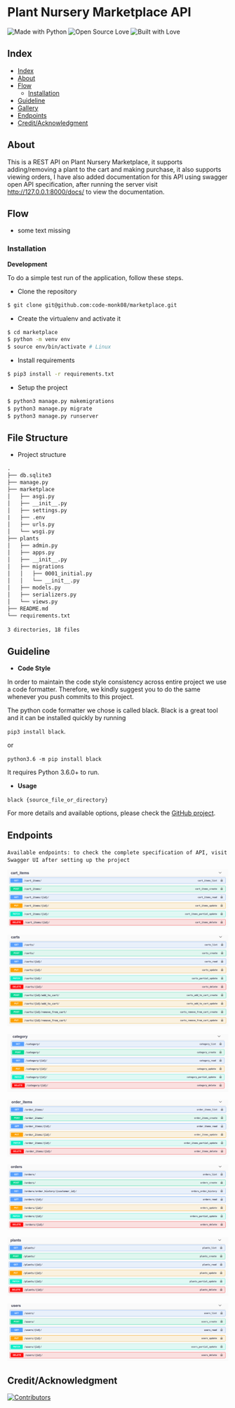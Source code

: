 # Plant Nursery Marketplace API

![Made with Python](https://img.shields.io/badge/Made%20with-Python-blueviolet?style=for-the-badge&images=python)  ![Open Source Love](https://img.shields.io/badge/Open%20Source-%E2%99%A5-red?style=for-the-badge&images=open-source-initiative)  ![Built with Love](https://img.shields.io/badge/Built%20With-%E2%99%A5-critical?style=for-the-badge&images=ko-fi)  


## Index

- [Index](#index)
- [About](#about)
- [Flow](#flow)
  - [Installation](#installation)
- [Guideline](#guideline)
- [Gallery](#gallery)
- [Endpoints](#endpoints)
- [Credit/Acknowledgment](#creditacknowledgment)


## About
This is a REST API on Plant Nursery Marketplace, it supports adding/removing a plant to the cart and making purchase, it also supports viewing orders, I have also added documentation for this API using swagger open API specification, after running the server visit http://127.0.0.1:8000/docs/ to view the documentation.

## Flow

- some text missing


### Installation

**Development**

To do a simple test run of the application, follow these steps.

- Clone the repository

```bash
$ git clone git@github.com:code-monk08/marketplace.git
```

- Create the virtualenv and activate it

```bash
$ cd marketplace
$ python -m venv env
$ source env/bin/activate # Linux
```

- Install requirements

```bash
$ pip3 install -r requirements.txt
```

- Setup the project

```bash
$ python3 manage.py makemigrations
$ python3 manage.py migrate
$ python3 manage.py runserver
```

## File Structure
- Project structure

```
.
├── db.sqlite3
├── manage.py
├── marketplace
│   ├── asgi.py
│   ├── __init__.py
│   ├── settings.py
|   ├── .env
│   ├── urls.py
│   └── wsgi.py
├── plants
│   ├── admin.py
│   ├── apps.py
│   ├── __init__.py
│   ├── migrations
│   │   ├── 0001_initial.py
│   │   └── __init__.py
│   ├── models.py
│   ├── serializers.py
│   └── views.py
├── README.md
└── requirements.txt

3 directories, 18 files
```

## Guideline

- __Code Style__

In order to maintain the code style consistency across entire project we use a code formatter. Therefore, we kindly suggest you to do the same whenever you push commits to this project. 

The python code formatter we chose is called black. Black is a great tool and it can be installed quickly by running 

`pip3 install black`.  

or

`python3.6 -m pip install black`

It requires Python 3.6.0+ to run.

- __Usage__

`black {source_file_or_directory}`

For more details and available options, please check the [GitHub project](https://github.com/psf/black).

## Endpoints

`Available endpoints: to check the complete specification of API, visit Swagger UI after setting up the project`

<p align="center">
  <img src="./images/1.png">
</p>
<p align="center">
  <img src="./images/2.png">
</p>
<p align="center">
  <img src="./images/3.png">
</p>

<p align="center">
  <img src="./images/4.png">
</p>

<p align="center">
  <img src="./images/5.png">
</p>


<p align="center">
  <img src="./images/6.png">
</p>


<p align="center">
  <img src="./images/7.png">
</p>


## Credit/Acknowledgment

[![Contributors](https://img.shields.io/github/contributors/code-monk08/marketplace?style=for-the-badge)](https://github.com/code-monk08/marketplace/graphs/contributors)